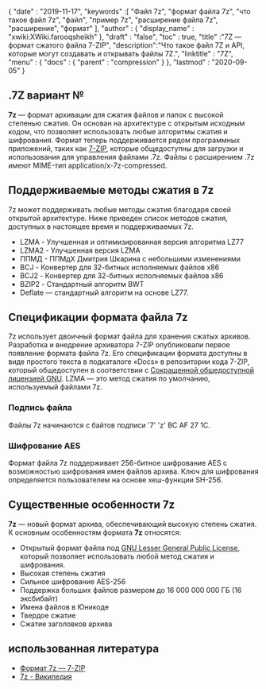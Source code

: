{
  "date" : "2019-11-17",
  "keywords" :[ "Файл 7z", "формат файла 7z", "что такое файл 7z", "файл", "пример 7z", "расширение файла 7z", "расширение", "формат" ],
  "author" : {
    "display_name" : "xwiki:XWiki.farooqsheikh"
},
  "draft" : "false",
  "toc" : true,
  "title" :"7Z — формат сжатого файла 7-ZIP",
  "description":"Что такое файл 7Z и API, которые могут создавать и открывать файлы 7Z.",
  "linktitle" : "7Z",
  "menu" : {
    "docs" : {
      "parent" : "compression"
}
},
  "lastmod" : "2020-09-05"
}

## .7Z вариант №

**7z** — формат архивации для сжатия файлов и папок с высокой степенью сжатия. Он основан на архитектуре с открытым исходным кодом, что позволяет использовать любые алгоритмы сжатия и шифрования. Формат теперь поддерживается рядом программных приложений, таких как [7-ZIP](https://www.7-zip.org/), которые общедоступны для загрузки и использования для управления файлами .7z. Файлы с расширением .7z имеют MIME-тип application/x-7z-compressed.

## Поддерживаемые методы сжатия в 7z ##

7z может поддерживать любые методы сжатия благодаря своей открытой архитектуре. Ниже приведен список методов сжатия, доступных в настоящее время и поддерживаемых 7z.

* LZMA - Улучшенная и оптимизированная версия алгоритма LZ77
* LZMA2 - Улучшенная версия LZMA
* ППМД - ППМдХ Дмитрия Шкарина с небольшими изменениями
* BCJ - Конвертер для 32-битных исполняемых файлов x86
* BCJ2 - Конвертер для 32-битных исполняемых файлов x86
* BZIP2 - Стандартный алгоритм BWT
* Deflate — стандартный алгоритм на основе LZ77.

## Спецификации формата файла 7z

7z использует двоичный формат файла для хранения сжатых архивов. Разработка и внедрение архиватора 7-ZIP опубликовали первое появление формата файла 7z. Его спецификации формата доступны в виде простого текста в подкаталоге «Docs» в репозитории кода 7-ZIP, который общедоступен в соответствии с [Сокращенной общедоступной лицензией GNU](https://www.gnu.org/copyleft/lesser.html). LZMA — это метод сжатия по умолчанию, используемый файлами 7z.

### Подпись файла

Файлы 7z начинаются с байтов подписи '7' 'z' BC AF 27 1C.

### Шифрование AES

Формат файла 7z поддерживает 256-битное шифрование AES с возможностью шифрования имен файлов архива. Ключ для шифрования определяется пользователем на основе хеш-функции SH-256.

## Существенные особенности 7z

**7z** — новый формат архива, обеспечивающий высокую степень сжатия. К основным особенностям формата **7z** относятся:

* Открытый формат файла под [GNU Lesser General Public License](https://www.gnu.org/copyleft/lesser.html), который позволяет использовать любой метод сжатия и шифрования.
* Высокая степень сжатия
* Сильное шифрование AES-256
* Поддержка больших файлов размером до 16 000 000 000 ГБ (16 эксбибайт)
* Имена файлов в Юникоде
* Твердое сжатие
* Сжатие заголовков архива

## использованная литература

* [Формат 7z — 7-ZIP](https://www.7-zip.org/7z.html)
* [7z - Википедия](https://en.wikipedia.org/wiki/7z)

